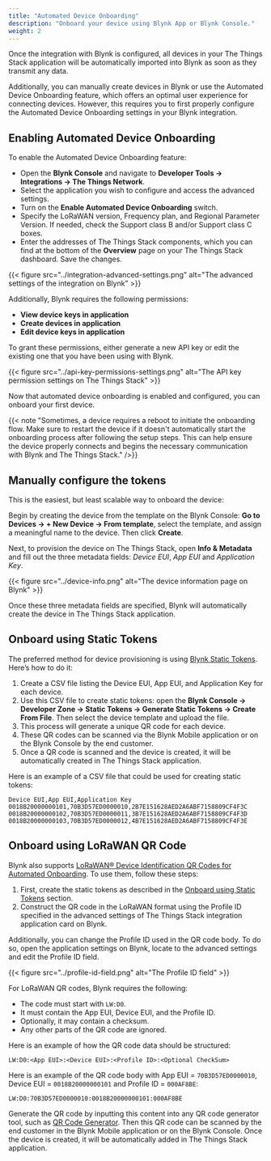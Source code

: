```yaml
---
title: "Automated Device Onboarding"
description: "Onboard your device using Blynk App or Blynk Console."
weight: 2
---
```


Once the integration with Blynk is configured, all devices in your The Things Stack application will be automatically imported into Blynk as soon as they transmit any data.

Additionally, you can manually create devices in Blynk or use the Automated Device Onboarding feature, which offers an optimal user experience for connecting devices.
However, this requires you to first properly configure the Automated Device Onboarding settings in your Blynk integration.

## Enabling Automated Device Onboarding
To enable the Automated Device Onboarding feature:
- Open the **Blynk Console** and navigate to **Developer Tools -> Integrations -> The Things Network**.
- Select the application you wish to configure and access the advanced settings.
- Turn on the **Enable Automated Device Onboarding** switch.
- Specify the LoRaWAN version, Frequency plan, and Regional Parameter Version. If needed, check the Support class B and/or Support class C boxes.
- Enter the addresses of The Things Stack components, which you can find at the bottom of the **Overview** page on your The Things Stack dashboard.
Save the changes.

{{< figure src="../integration-advanced-settings.png" alt="The advanced settings of the integration on Blynk" >}}

Additionally, Blynk requires the following permissions:
- **View device keys in application**
- **Create devices in application**
- **Edit device keys in application**

To grant these permissions, either generate a new API key or edit the existing one that you have been using with Blynk.

{{< figure src="../api-key-permissions-settings.png" alt="The API key permission settings on The Things Stack" >}}

Now that automated device onboarding is enabled and configured, you can onboard your first device.

{{< note "Sometimes, a device requires a reboot to initiate the onboarding flow. Make sure to restart the device if it doesn't automatically start the onboarding process after following the setup steps. This can help ensure the device properly connects and begins the necessary communication with Blynk and The Things Stack." />}}

## Manually configure the tokens
This is the easiest, but least scalable way to onboard the device:

Begin by creating the device from the template on the Blynk Console: **Go to Devices -> + New Device -> From template**, select the template, and assign a meaningful name to the device. Then click **Create**.

Next, to provision the device on The Things Stack, open **Info & Metadata** and fill out the three metadata fields: *Device EUI*, *App EUI* and *Application Key*.

{{< figure src="../device-info.png" alt="The device information page on Blynk" >}}

Once these three metadata fields are specified, Blynk will automatically create the device in The Things Stack application.

## Onboard using Static Tokens
The preferred method for device provisioning is using [Blynk Static Tokens](https://docs.blynk.io/en/hardware-guides/the-things-network/automated-device-onboarding#onboard-using-static-tokens).
Here’s how to do it:

1. Create a CSV file listing the Device EUI, App EUI, and Application Key for each device.
2. Use this CSV file to create static tokens: open the **Blynk Console -> Developer Zone -> Static Tokens -> Generate Static Tokens -> Create From File**. Then select the device template and upload the file.
3. This process will generate a unique QR code for each device.
4. These QR codes can be scanned via the Blynk Mobile application or on the Blynk Console by the end customer.
5. Once a QR code is scanned and the device is created, it will be automatically created in The Things Stack application.

Here is an example of a CSV file that could be used for creating static tokens:
```csv
Device EUI,App EUI,Application Key
0018B20000000101,70B3D57ED0000010,2B7E151628AED2A6ABF7158809CF4F3C
0018B20000000102,70B3D57ED0000011,3B7E151628AED2A6ABF7158809CF4F3D
0018B20000000103,70B3D57ED0000012,4B7E151628AED2A6ABF7158809CF4F3E
```

## Onboard using LoRaWAN QR Code
Blynk also supports [LoRaWAN® Device Identification QR Codes for Automated Onboarding](https://lora-alliance.org/wp-content/uploads/2020/11/TR005_LoRaWAN_Device_Identification_QR_Codes.pdf).
To use them, follow these steps:
1. First, create the static tokens as described in the [Onboard using Static Tokens](#onboard-using-static-tokens) section.
2. Construct the QR code in the LoRaWAN format using the Profile ID specified in the advanced settings of The Things Stack integration application card on Blynk.

Additionally, you can change the Profile ID used in the QR code body.
To do so, open the application settings on Blynk, locate to the advanced settings and edit the Profile ID field.

{{< figure src="../profile-id-field.png" alt="The Profile ID field" >}}

For LoRaWAN QR codes, Blynk requires the following:
- The code must start with `LW:D0`.
- It must contain the App EUI, Device EUI, and the Profile ID.
- Optionally, it may contain a checksum.
- Any other parts of the QR code are ignored.

Here is an example of how the QR code data should be structured:
```
LW:D0:<App EUI>:<Device EUI>:<Profile ID>:<Optional CheckSum>
```
Here is an example of the QR code body with App EUI = `70B3D57ED0000010`, Device EUI = `0018B20000000101` and Profile ID = `000AF8BE`:
```
LW:D0:70B3D57ED0000010:0018B20000000101:000AF8BE
```
Generate the QR code by inputting this content into any QR code generator tool, such as [QR Code Generator](https://www.urldecoder.org/).
Then this QR code can be scanned by the end customer in the Blynk Mobile application or on the Blynk Console.
Once the device is created, it will be automatically added in The Things Stack application.
